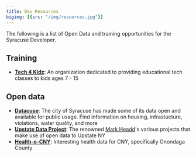 ```yaml
---
title: Dev Resources
bigimg: [{src: "/img/resources.jpg"}]
---
```


The following is a list of Open Data and training opportunities for the Syracuse Developer.

## Training

* **[Tech 4 Kidz](https://tech4kidz.net)**: 
An organization dedicated to providing educational tech classes to kids ages 7 - 15 


## Open data
* **[Datacuse](http://data.syrgov.net)**: The city of Syracuse has made some of its data open and available for public usage. Find information on housing, infrastucture, violations, water quality, and more
* **[Upstate Data Project](https://dataupstate.org/projects/)**: The renowned [Mark Headd](https://twitter.com/mheadd)'s various projects that make use of open data to Upstate NY
* **[Health-e-CNY](http://www.healthecny.org/index.php?module=Tiles&controller=index&action=display&alias=OnondagaData)**: Interesting health data for CNY, specifically Onondaga County
